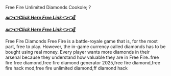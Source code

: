 
Free Fire Unlimited Diamonds Cookole; ?

***[🔛👉👉Click Here Free Link👈👈🔴](https://rivanhub.com/free-fire/)***



***[🔛👉👉Click Here Free Link👈👈🔴](https://rivanhub.com/free-fire/)***



 Free Fire Diamonds Free Fire is a battle-royale game that is, for the most part, free to play. However, the in-game currency called diamonds has to be bought using real money. Every player wants more diamonds in their arsenal because they understand how valuable they are in Free Fire..free fire free diamond,free fire diamond generator 2025,free fire diamond,free fire hack mod,free fire unlimited diamond,ff diamond hack
